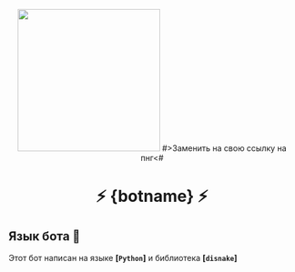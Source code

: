 <p align="center">
  <img src="" width="250px"> #>Заменить на свою ссылку на пнг<#
  <h1 align="center">
    <p>⚡️ {botname} ⚡️</p>
  </h1>
</p>

## Язык бота 🐍
Этот бот написан на языке **[`Python`]** и библиотека **[`disnake`]**
